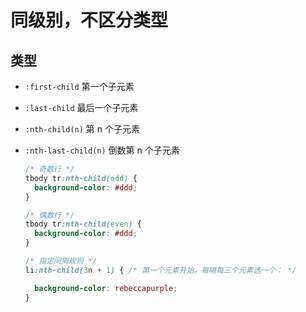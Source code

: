 # 同级别，不区分类型

## 类型

+ `:first-child` 第一个子元素

+ `:last-child` 最后一个子元素

+ `:nth-child(n)` 第 n 个子元素

+ `:nth-last-child(n)` 倒数第 n 个子元素

  ```css
  /* 奇数行 */
  tbody tr:nth-child(odd) {
    background-color: #ddd;
  }

  /* 偶数行 */
  tbody tr:nth-child(even) {
    background-color: #ddd;
  }

  /* 指定间隔规则 */
  li:nth-child(3n + 1) { /* 第一个元素开始，每隔每三个元素选一个： */

    background-color: rebeccapurple;
  }
  ```
